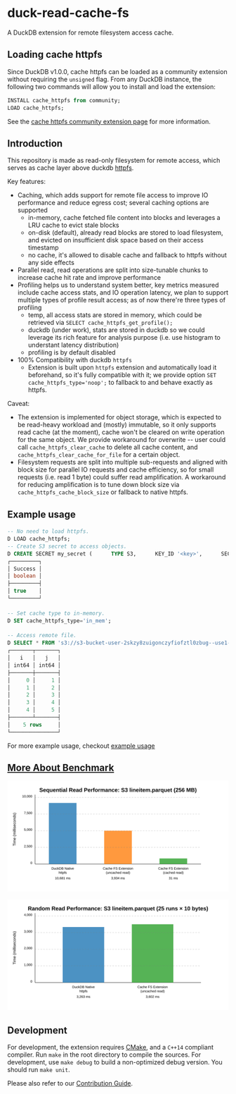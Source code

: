 # duck-read-cache-fs

A DuckDB extension for remote filesystem access cache.

## Loading cache httpfs
Since DuckDB v1.0.0, cache httpfs can be loaded as a community extension without requiring the `unsigned` flag. From any DuckDB instance, the following two commands will allow you to install and load the extension:
```sql
INSTALL cache_httpfs from community;
LOAD cache_httpfs;
```
See the [cache httpfs community extension page](https://community-extensions.duckdb.org/extensions/cache_httpfs.html) for more information.

## Introduction

This repository is made as read-only filesystem for remote access, which serves as cache layer above duckdb [httpfs](https://github.com/duckdb/duckdb-httpfs).

Key features:
- Caching, which adds support for remote file access to improve IO performance and reduce egress cost; several caching options are supported
  + in-memory, cache fetched file content into blocks and leverages a LRU cache to evict stale blocks
  + on-disk (default), already read blocks are stored to load filesystem, and evicted on insufficient disk space based on their access timestamp
  + no cache, it's allowed to disable cache and fallback to httpfs without any side effects
- Parallel read, read operations are split into size-tunable chunks to increase cache hit rate and improve performance
- Profiling helps us to understand system better, key metrics measured include cache access stats, and IO operation latency, we plan to support multiple types of profile result access; as of now there're three types of profiling
  + temp, all access stats are stored in memory, which could be retrieved via `SELECT cache_httpfs_get_profile();`
  + duckdb (under work), stats are stored in duckdb so we could leverage its rich feature for analysis purpose (i.e. use histogram to understant latency distribution)
  + profiling is by default disabled
- 100% Compatibility with duckdb `httpfs`
  + Extension is built upon `httpfs` extension and automatically load it beforehand, so it's fully compatible with it; we provide option `SET cache_httpfs_type='noop';` to fallback to and behave exactly as httpfs.

Caveat:
- The extension is implemented for object storage, which is expected to be read-heavy workload and (mostly) immutable, so it only supports read cache (at the moment), cache won't be cleared on write operation for the same object.
  We provide workaround for overwrite -- user could call `cache_httpfs_clear_cache` to delete all cache content, and `cache_httpfs_clear_cache_for_file` for a certain object.
- Filesystem requests are split into multiple sub-requests and aligned with block size for parallel IO requests and cache efficiency, so for small requests (i.e. read 1 byte) could suffer read amplification.
  A workaround for reducing amplification is to tune down block size via `cache_httpfs_cache_block_size` or fallback to native httpfs.

## Example usage
```sql
-- No need to load httpfs.
D LOAD cache_httpfs;
-- Create S3 secret to access objects.
D CREATE SECRET my_secret (      TYPE S3,      KEY_ID '<key>',      SECRET '<secret>',      REGION 'us-east-1',      ENDPOINT 's3express-use1-az6.us-east-1.amazonaws.com');
┌─────────┐
│ Success │
│ boolean │
├─────────┤
│ true    │
└─────────┘

-- Set cache type to in-memory.
D SET cache_httpfs_type='in_mem';

-- Access remote file.
D SELECT * FROM 's3://s3-bucket-user-2skzy8zuigonczyfiofztl0zbug--use1-az6--x-s3/t.parquet';
┌───────┬───────┐
│   i   │   j   │
│ int64 │ int64 │
├───────┼───────┤
│     0 │     1 │
│     1 │     2 │
│     2 │     3 │
│     3 │     4 │
│     4 │     5 │
├───────┴───────┤
│    5 rows     │
└───────────────┘
```

For more example usage, checkout [example usage](/doc/example_usage.md)

## [More About Benchmark](/benchmark/README.md)

![sequential-read.cpp](benchmark-graph/seq-performance-barchart.svg)

![random-read.cpp](benchmark-graph/random-performance-barchart.svg)

## Development

For development, the extension requires [CMake](https://cmake.org), and a `C++14` compliant compiler. Run `make` in the root directory to compile the sources. For development, use `make debug` to build a non-optimized debug version. You should run `make unit`.

Please also refer to our [Contribution Guide](https://github.com/dentiny/duck-read-cache-fs/blob/main/CONTRIBUTING.md).
